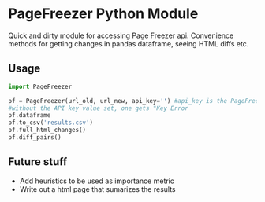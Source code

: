 # PageFreezer Python Module 

Quick and dirty module for accessing Page Freezer api. Convenience methods for getting changes in pandas dataframe, seeing HTML diffs etc.

## Usage

```python
import PageFreezer

pf = PageFreezer(url_old, url_new, api_key='') #api_key is the PageFreezer API key to be taken from Developers/Owners 
#without the API key value set, one gets "Key Error
pf.dataframe
pf.to_csv('results.csv')
pf.full_html_changes()
pf.diff_pairs()
```

## Future stuff 

+ Add heuristics to be used as importance metric
+ Write out a html page that sumarizes the results 


